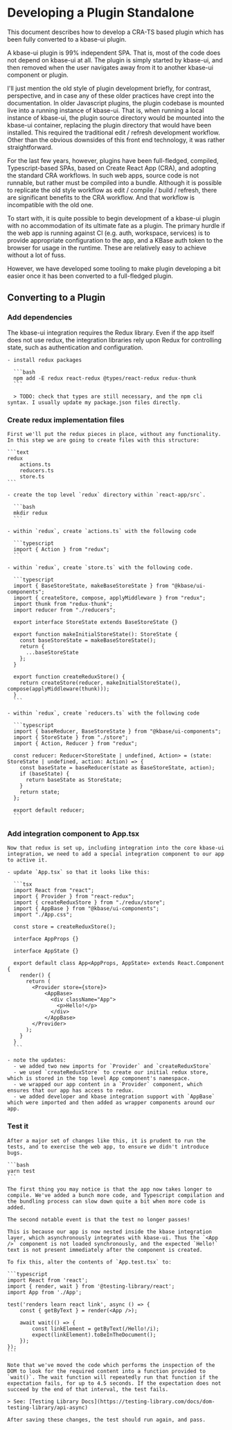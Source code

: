 # Developing a Plugin Standalone

This document describes how to develop a CRA-TS based plugin which has been fully converted to a kbase-ui plugin.

A kbase-ui plugin is 99% independent SPA. That is, most of the code does not depend on kbase-ui at all. The plugin is simply started by kbase-ui, and then removed when the user navigates away from it to another kbase-ui component or plugin.

I'll just mention the old style of plugin development briefly, for contrast, perspective, and in case any of these older practices have crept into the documentation. In older Javascript plugins, the plugin codebase is mounted live into a running instance of kbase-ui. That is, when running a local instance of kbase-ui, the plugin source directory would be mounted into the kbase-ui container, replacing the plugin directory that would have been installed. This required the traditional edit / refresh development workflow. Other than the obvious downsides of this front end technology, it was rather straightforward.

For the last few years, however, plugins have been full-fledged, compiled, Typescript-based SPAs, based on Create React App (CRA), and adopting the standard CRA workflows. In such web apps, source code is not runnable, but rather must be compiled into a bundle. Although it is possible to replicate the old style workflow as edit / compile / build / refresh, there are significant benefits to the CRA workflow. And that workflow is incompatible with the old one.

To start with, it is quite possible to begin development of a kbase-ui plugin with no accommodation of its ultimate fate as a plugin. The primary hurdle if the web app is running against CI (e.g. auth, workspace, services) is to provide appropriate configuration to the app, and a KBase auth token to the browser for usage in the runtime. These are relatively easy to achieve without a lot of fuss.

However, we have developed some tooling to make plugin developing a bit easier once it has been converted to a full-fledged plugin.

## Converting to a Plugin

### Add dependencies

The kbase-ui integration requires the Redux library. Even if the app itself does not use redux, the integration libraries rely upon  Redux for controlling state, such as authentication and configuration.

    - install redux packages

      ```bash
      npm add -E redux react-redux @types/react-redux redux-thunk
      ```

      > TODO: check that types are still necessary, and the npm cli syntax. I usually update my package.json files directly.

### Create redux implementation files

    First we'll put the redux pieces in place, without any functionality. In this step we are going to create files with this structure:

    ```text
    redux
        actions.ts
        reducers.ts
        store.ts
    ```

    - create the top level `redux` directory within `react-app/src`.

      ```bash
      mkdir redux
      ```

    - within `redux`, create `actions.ts` with the following code

      ```typescript
      import { Action } from "redux";
      ```

    - within `redux`, create `store.ts` with the following code.

      ```typescript
      import { BaseStoreState, makeBaseStoreState } from "@kbase/ui-components";
      import { createStore, compose, applyMiddleware } from "redux";
      import thunk from "redux-thunk";
      import reducer from "./reducers";

      export interface StoreState extends BaseStoreState {}

      export function makeInitialStoreState(): StoreState {
        const baseStoreState = makeBaseStoreState();
        return {
          ...baseStoreState
        };
      }

      export function createReduxStore() {
        return createStore(reducer, makeInitialStoreState(), compose(applyMiddleware(thunk)));
      }
      ```

    - within `redux`, create `reducers.ts` with the following code

      ```typescript
      import { baseReducer, BaseStoreState } from "@kbase/ui-components";
      import { StoreState } from "./store";
      import { Action, Reducer } from "redux";

      const reducer: Reducer<StoreState | undefined, Action> = (state: StoreState | undefined, action: Action) => {
        const baseState = baseReducer(state as BaseStoreState, action);
        if (baseState) {
          return baseState as StoreState;
        }
        return state;
      };

      export default reducer;
      ```

### Add integration component to App.tsx

    Now that redux is set up, including integration into the core kbase-ui integration, we need to add a special integration component to our app to active it.

    - update `App.tsx` so that it looks like this:

      ```tsx
      import React from "react";
      import { Provider } from "react-redux";
      import { createReduxStore } from "./redux/store";
      import { AppBase } from "@kbase/ui-components";
      import "./App.css";

      const store = createReduxStore();

      interface AppProps {}

      interface AppState {}

      export default class App<AppProps, AppState> extends React.Component {
        render() {
          return (
            <Provider store={store}>
                <AppBase>
                  <div className="App">
                    <p>Hello!</p>
                  </div>
                </AppBase>
            </Provider>
          );
        }
      }
      ```

    - note the updates:
      - we added two new imports for `Provider` and `createReduxStore`
      - we used `createReduxStore` to create our initial redux store, which is stored in the top level App component's namespace.
      - we wrapped our app content in a `Provider` component, which ensures that our app has access to redux.
      - we added developer and kbase integration support with `AppBase` which were imported and then added as wrapper components around our app.

### Test it


    After a major set of changes like this, it is prudent to run the tests, and to exercise the web app, to ensure we didn't introduce bugs.

    ```bash
    yarn test
    ```

    The first thing you may notice is that the app now takes longer to compile. We've added a bunch more code, and Typescript compilation and the bundling process can slow down quite a bit when more code is added.

    The second notable event is that the test no longer passes!

    This is because our app is now nested inside the kbase integration layer, which asynchronously integrates with kbase-ui. Thus the `<App />` component is not loaded synchronously, and the expected `Hello!` text is not present immediately after the component is created.

    To fix this, alter the contents of `App.test.tsx` to:

    ```typescript
    import React from 'react';
    import { render, wait } from '@testing-library/react';
    import App from './App';

    test('renders learn react link', async () => {
        const { getByText } = render(<App />);

        await wait(() => {
            const linkElement = getByText(/Hello!/i);
            expect(linkElement).toBeInTheDocument();
        });
    });
    ```

    Note that we've moved the code which performs the inspection of the DOM to look for the required content into a function provided to `wait()`. The wait function will repeatedly run that function if the expectation fails, for up to 4.5 seconds. If the expectation does not succeed by the end of that interval, the test fails.

    > See: [Testing Library Docs](https://testing-library.com/docs/dom-testing-library/api-async)

    After saving these changes, the test should run again, and pass.
